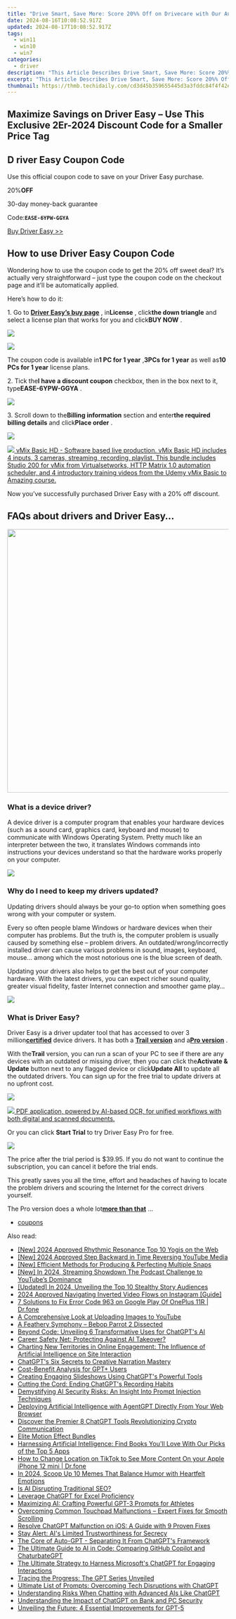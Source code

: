 ```yaml
---
title: "Drive Smart, Save More: Score 20%% Off on Drivecare with Our Authentic Discount Code !"
date: 2024-08-16T10:08:52.917Z
updated: 2024-08-17T10:08:52.917Z
tags:
  - win11
  - win10
  - win7
categories:
  - driver
description: "This Article Describes Drive Smart, Save More: Score 20%% Off on Drivecare with Our Authentic Discount Code !"
excerpt: "This Article Describes Drive Smart, Save More: Score 20%% Off on Drivecare with Our Authentic Discount Code !"
thumbnail: https://thmb.techidaily.com/cd3d45b359655445d3a3fddc84f4f42edd47a1ec876e69fbcc20cbbbf17a86ba.png
---
```


## Maximize Savings on Driver Easy – Use This Exclusive 2Er-2024 Discount Code for a Smaller Price Tag

## **D** river Easy Coupon Code

 Use this official coupon code to save on your Driver Easy purchase.

 20%**OFF**

30-day money-back guarantee

 Code:**`EASE-6YPW-GGYA`**

[Buy Driver Easy >>](https://tools.techidaily.com/drivereasy/download/)

>

## How to use Driver Easy Coupon Code

 Wondering how to use the coupon code to get the 20% off sweet deal? It’s actually very straightforward – just type the coupon code on the checkout page and it’ll be automatically applied.

Here’s how to do it:

 1\. Go to **[Driver Easy’s buy page](https://tools.techidaily.com/drivereasy/download/)**  , in**License** , click**the down triangle** and select a license plan that works for you and click**BUY NOW** .

![](https://images.drivereasy.com/wp-content/uploads/2019/01/image-56-1024x716.png)
<!-- affiliate ads begin -->
<a href="https://secure.2checkout.com/order/checkout.php?PRODS=4620780&QTY=1&AFFILIATE=108875&CART=1"><img src="https://secure.avangate.com/images/merchant/07dd4d5a72f5740ef0f035f201951476/728__90banner.jpg" border="0"></a>
<!-- affiliate ads end -->

 The coupon code is available in**1 PC for 1 year** ,**3PCs for 1 year** as well as**10 PCs for 1 year** license plans.

 2\. Tick the**I have a discount coupon** checkbox, then in the box next to it, type**EASE-6YPW-GGYA** .

![](https://images.drivereasy.com/wp-content/uploads/2019/01/image-57.png)

 3\. Scroll down to the**Billing information** section and enter**the required billing details** and click**Place order** .

![](https://images.drivereasy.com/wp-content/uploads/2019/01/image-59.png)
<!-- affiliate ads begin -->
<a href="https://secure.2checkout.com/order/checkout.php?PRODS=4718728&QTY=1&AFFILIATE=108875&CART=1"> <img src="https://secure.avangate.com/images/merchant/ce9a6fb2becc2d235e62b125e9260102/products/vMixCallScreenshot1-large.jpg" border="0"> vMix Basic HD - Software based live production. vMix Basic HD includes 4 inputs, 3 cameras, streaming, recording, playlist. 
This bundle includes Studio 200 for vMix from Virtualsetworks, HTTP Matrix 1.0 automation scheduler, and 4 introductory training videos from the Udemy vMix Basic to Amazing course. </a>
<!-- affiliate ads end -->

 Now you’ve successfully purchased Driver Easy with a 20% off discount.

## FAQs about drivers and Driver Easy…

<!-- affiliate ads begin -->
<a href="https://appsumo.8odi.net/c/5597632/2082532/7443" target="_top" id="2082532"><img src="//a.impactradius-go.com/display-ad/7443-2082532" border="0" alt="" width="1200" height="600"/></a><img height="0" width="0" src="https://appsumo.8odi.net/i/5597632/2082532/7443" style="position:absolute;visibility:hidden;" border="0" />
<!-- affiliate ads end -->
### What is a device driver?

 A device driver is a computer program that enables your hardware devices  
 (such as a sound card, graphics card, keyboard and mouse) to communicate with Windows Operating System. Pretty much like an interpreter between the two, it translates Windows commands into instructions your devices understand so that the hardware works properly on your computer.

<!-- affiliate ads begin -->
<a href="https://shop.copernic.com/order/checkout.php?PRODS=41033101&QTY=1&AFFILIATE=108875&CART=1"><img src="https://secure.2checkout.com/images/merchant/8d30aa96e72440759f74bd2306c1fa3d/Copernic-2023-Affiliate-728x90-Elite.png" border="0"></a>
<!-- affiliate ads end -->
### Why do I need to keep my drivers updated?

 Updating drivers should always be your go-to option when something goes wrong with your computer or system.

 Every so often people blame Windows or hardware devices when their computer has problems. But the truth is, the computer problem is usually caused by something else – problem drivers. An outdated/wrong/incorrectly installed driver can cause various problems in sound, images, keyboard, mouse… among which the most notorious one is the blue screen of death.

 Updating your drivers also helps to get the best out of your computer hardware. With the latest drivers, you can expect richer sound quality, greater visual fidelity, faster Internet connection and smoother game play…

<!-- affiliate ads begin -->
<a href="https://store.advancedwebranking.com/order/checkout.php?PRODS=4715051&QTY=1&AFFILIATE=108875&CART=1"><img src="https://secure.avangate.com/images/merchant/14edc6ebfdae2e23bbed83d67f50e983/products/33_awr%20logo.png" border="0"></a>
<!-- affiliate ads end -->
### What is Driver Easy?

 Driver Easy is a driver updater tool that has accessed to over 3 million[**certified**](https://tools.techidaily.com/drivereasy/download/) device drivers. It has both a **[Trail version](https://tools.techidaily.com/drivereasy/download/)**  and a[**Pro version**](https://tools.techidaily.com/drivereasy/download/) .

 With the**Trail** version, you can run a scan of your PC to see if there are any devices with an outdated or missing driver, then you can click the**Activate & Update** button next to any flagged device or click**Update All** to update all the outdated drivers. You can sign up for the free trial to update drivers at no upfront cost.

![](https://www.drivereasy.com/wp-content/uploads/2024/07/image.png)
<!-- affiliate ads begin -->
<a href="https://checkout.abbyy.com/order/checkout.php?PRODS=39254762&QTY=1&AFFILIATE=108875&CART=1"> <img src="https://secure.avangate.com/images/merchant/0e5fb5c76fca16adbee503c9aff393cd/products/11_FR-Badges-NEW-FR-Standard-16-WIN-200.png" border="0"> PDF application, powered by AI-based OCR, for unified workflows with both digital and scanned documents. </a>
<!-- affiliate ads end -->

 Or you can click **Start Trial** to try Driver Easy Pro for free.

![](https://www.drivereasy.com/wp-content/uploads/2024/07/image-1.png)

 The price after the trial period is $39.95\. If you do not want to continue the subscription, you can cancel it before the trial ends.

 This greatly saves you all the time, effort and headaches of having to locate the problem drivers and scouring the Internet for the correct drivers yourself.

 The Pro version does a whole lot[**more than that**](https://tools.techidaily.com/drivereasy/download/) …

* [coupons](https://tools.techidaily.com/drivereasy/download/)

<ins class="adsbygoogle"
     style="display:block"
     data-ad-format="autorelaxed"
     data-ad-client="ca-pub-7571918770474297"
     data-ad-slot="1223367746"></ins>



<ins class="adsbygoogle"
     style="display:block"
     data-ad-client="ca-pub-7571918770474297"
     data-ad-slot="8358498916"
     data-ad-format="auto"
     data-full-width-responsive="true"></ins>

<span class="atpl-alsoreadstyle">Also read:</span>
<div><ul>
<li><a href="https://youtube-web.techidaily.com/024-approved-rhythmic-resonance-top-10-yogis-on-the-web/"><u>[New] 2024 Approved  Rhythmic Resonance  Top 10 Yogis on the Web</u></a></li>
<li><a href="https://youtube-sure.techidaily.com/024-approved-step-backward-in-time-reversing-youtube-media/"><u>[New] 2024 Approved  Step Backward in Time  Reversing YouTube Media</u></a></li>
<li><a href="https://snapchat-videos.techidaily.com/new-efficient-methods-for-producing-and-perfecting-multiple-snaps/"><u>[New] Efficient Methods for Producing & Perfecting Multiple Snaps</u></a></li>
<li><a href="https://article-posts.techidaily.com/new-in-2024-streaming-showdown-the-podcast-challenge-to-youtubes-dominance/"><u>[New] In 2024, Streaming Showdown  The Podcast Challenge to YouTube’s Dominance</u></a></li>
<li><a href="https://instagram-videos.techidaily.com/updated-in-2024-unveiling-the-top-10-stealthy-story-audiences/"><u>[Updated] In 2024, Unveiling the Top 10 Stealthy Story Audiences</u></a></li>
<li><a href="https://instagram-videos.techidaily.com/2024-approved-navigating-inverted-video-flows-on-instagram-guide/"><u>2024 Approved  Navigating Inverted Video Flows on Instagram [Guide]</u></a></li>
<li><a href="https://howto.techidaily.com/7-solutions-to-fix-error-code-963-on-google-play-of-oneplus-11r-drfone-by-drfone-fix-android-problems-fix-android-problems/"><u>7 Solutions to Fix Error Code 963 on Google Play Of OnePlus 11R | Dr.fone</u></a></li>
<li><a href="https://extra-hints.techidaily.com/a-comprehensive-look-at-uploading-images-to-youtube/"><u>A Comprehensive Look at Uploading Images to YouTube</u></a></li>
<li><a href="https://fox-glue.techidaily.com/a-feathery-symphony-bebop-parrot-2-dissected/"><u>A Feathery Symphony – Bebop Parrot 2 Dissected</u></a></li>
<li><a href="https://tech-haven.techidaily.com/beyond-code-unveiling-6-transformative-uses-for-chatgpts-ai/"><u>Beyond Code: Unveiling 6 Transformative Uses for ChatGPT's AI</u></a></li>
<li><a href="https://tech-haven.techidaily.com/career-safety-net-protecting-against-ai-takeover/"><u>Career Safety Net: Protecting Against AI Takeover?</u></a></li>
<li><a href="https://tech-haven.techidaily.com/charting-new-territories-in-online-engagement-the-influence-of-artificial-intelligence-on-site-interaction/"><u>Charting New Territories in Online Engagement: The Influence of Artificial Intelligence on Site Interaction</u></a></li>
<li><a href="https://tech-haven.techidaily.com/chatgpts-six-secrets-to-creative-narration-mastery/"><u>ChatGPT's Six Secrets to Creative Narration Mastery</u></a></li>
<li><a href="https://tech-haven.techidaily.com/cost-benefit-analysis-for-gptplus-users/"><u>Cost-Benefit Analysis for GPT+ Users</u></a></li>
<li><a href="https://tech-haven.techidaily.com/creating-engaging-slideshows-using-chatgpts-powerful-tools/"><u>Creating Engaging Slideshows Using ChatGPT's Powerful Tools</u></a></li>
<li><a href="https://tech-haven.techidaily.com/cutting-the-cord-ending-chatgpts-recording-habits/"><u>Cutting the Cord: Ending ChatGPT's Recording Habits</u></a></li>
<li><a href="https://tech-haven.techidaily.com/demystifying-ai-security-risks-an-insight-into-prompt-injection-techniques/"><u>Demystifying AI Security Risks: An Insight Into Prompt Injection Techniques</u></a></li>
<li><a href="https://tech-haven.techidaily.com/deploying-artificial-intelligence-with-agentgpt-directly-from-your-web-browser/"><u>Deploying Artificial Intelligence with AgentGPT Directly From Your Web Browser</u></a></li>
<li><a href="https://tech-haven.techidaily.com/discover-the-premier-8-chatgpt-tools-revolutionizing-crypto-communication/"><u>Discover the Premier 8 ChatGPT Tools Revolutionizing Crypto Communication</u></a></li>
<li><a href="https://fox-helps.techidaily.com/elite-motion-effect-bundles/"><u>Elite Motion Effect Bundles</u></a></li>
<li><a href="https://tech-haven.techidaily.com/harnessing-artificial-intelligence-find-books-youll-love-with-our-picks-of-the-top-5-apps/"><u>Harnessing Artificial Intelligence: Find Books You'll Love With Our Picks of the Top 5 Apps</u></a></li>
<li><a href="https://location-social.techidaily.com/how-to-change-location-on-tiktok-to-see-more-content-on-your-apple-iphone-12-mini-drfone-by-drfone-virtual-ios/"><u>How to Change Location on TikTok to See More Content On your Apple iPhone 12 mini | Dr.fone</u></a></li>
<li><a href="https://instagram-video-recordings.techidaily.com/in-2024-scoop-up-10-memes-that-balance-humor-with-heartfelt-emotions/"><u>In 2024, Scoop Up 10 Memes That Balance Humor with Heartfelt Emotions</u></a></li>
<li><a href="https://tech-haven.techidaily.com/is-ai-disrupting-traditional-seo/"><u>Is AI Disrupting Traditional SEO?</u></a></li>
<li><a href="https://tech-haven.techidaily.com/leverage-chatgpt-for-excel-proficiency/"><u>Leverage ChatGPT for Excel Proficiency</u></a></li>
<li><a href="https://tech-haven.techidaily.com/maximizing-ai-crafting-powerful-gpt-3-prompts-for-athletes/"><u>Maximizing AI: Crafting Powerful GPT-3 Prompts for Athletes</u></a></li>
<li><a href="https://common-error.techidaily.com/overcoming-common-touchpad-malfunctions-expert-fixes-for-smooth-scrolling/"><u>Overcoming Common Touchpad Malfunctions – Expert Fixes for Smooth Scrolling</u></a></li>
<li><a href="https://tech-haven.techidaily.com/resolve-chatgpt-malfunction-on-ios-a-guide-with-9-proven-fixes/"><u>Resolve ChatGPT Malfunction on iOS: A Guide with 9 Proven Fixes</u></a></li>
<li><a href="https://tech-haven.techidaily.com/stay-alert-ais-limited-trustworthiness-for-secrecy/"><u>Stay Alert: AI's Limited Trustworthiness for Secrecy</u></a></li>
<li><a href="https://tech-haven.techidaily.com/the-core-of-auto-gpt-separating-it-from-chatgpts-framework/"><u>The Core of Auto-GPT - Separating It From ChatGPT's Framework</u></a></li>
<li><a href="https://tech-haven.techidaily.com/the-ultimate-guide-to-ai-in-code-comparing-github-copilot-and-chaturbategpt/"><u>The Ultimate Guide to AI in Code: Comparing GitHub Copilot and ChaturbateGPT</u></a></li>
<li><a href="https://tech-haven.techidaily.com/the-ultimate-strategy-to-harness-microsofts-chatgpt-for-engaging-interactions/"><u>The Ultimate Strategy to Harness Microsoft's ChatGPT for Engaging Interactions</u></a></li>
<li><a href="https://tech-haven.techidaily.com/tracing-the-progress-the-gpt-series-unveiled/"><u>Tracing the Progress: The GPT Series Unveiled</u></a></li>
<li><a href="https://tech-haven.techidaily.com/ultimate-list-of-prompts-overcoming-tech-disruptions-with-chatgpt/"><u>Ultimate List of Prompts: Overcoming Tech Disruptions with ChatGPT</u></a></li>
<li><a href="https://tech-haven.techidaily.com/understanding-risks-when-chatting-with-advanced-ais-like-chatgpt/"><u>Understanding Risks When Chatting with Advanced AIs Like ChatGPT</u></a></li>
<li><a href="https://tech-haven.techidaily.com/understanding-the-impact-of-chatgpt-on-bank-and-pc-security/"><u>Understanding the Impact of ChatGPT on Bank and PC Security</u></a></li>
<li><a href="https://tech-haven.techidaily.com/unveiling-the-future-4-essential-improvements-for-gpt-5/"><u>Unveiling the Future: 4 Essential Improvements for GPT-5</u></a></li>
</ul></div>
